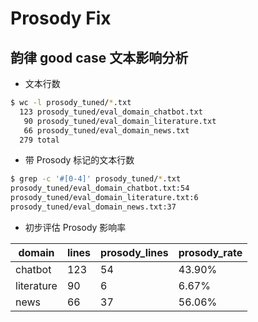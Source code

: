 # Prosody Fix

## 韵律 good case 文本影响分析

* 文本行数

```sh
$ wc -l prosody_tuned/*.txt
  123 prosody_tuned/eval_domain_chatbot.txt
   90 prosody_tuned/eval_domain_literature.txt
   66 prosody_tuned/eval_domain_news.txt
  279 total
```

* 带 Prosody 标记的文本行数

```sh
$ grep -c '#[0-4]' prosody_tuned/*.txt
prosody_tuned/eval_domain_chatbot.txt:54
prosody_tuned/eval_domain_literature.txt:6
prosody_tuned/eval_domain_news.txt:37
```

* 初步评估 Prosody 影响率

| domain     | lines | prosody_lines | prosody_rate |
| ---------- | ----- | ------------- | ------------ |
| chatbot    | 123   | 54            | 43.90%       |
| literature | 90    | 6             | 6.67%        |
| news       | 66    | 37            | 56.06%       |
